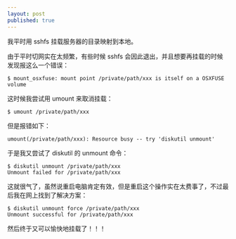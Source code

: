 ```yaml
---
layout: post
published: true
---
```

我平时用 sshfs 挂载服务器的目录映射到本地。

由于平时切网实在太频繁，有些时候 sshfs 会因此退出，并且想要再挂载的时候发现报这么一个错误：

```
$ mount_osxfuse: mount point /private/path/xxx is itself on a OSXFUSE volume
```

这时候我尝试用 umount 来取消挂载：

```
$ umount /private/path/xxx
```

但是报错如下：

```
umount(/private/path/xxx): Resource busy -- try 'diskutil unmount'
```

于是我又尝试了 diskutil 的 unmount 命令：

```
$ diskutil unmount /private/path/xxx
Unmount failed for /private/path/xxx
```

这就很气了，虽然说重启电脑肯定有效，但是重启这个操作实在太费事了，不过最后我在网上找到了解决方案：

```
$ diskutil unmount force /private/path/xxx
Unmount successful for /private/path/xxx
```

然后终于又可以愉快地挂载了！！！